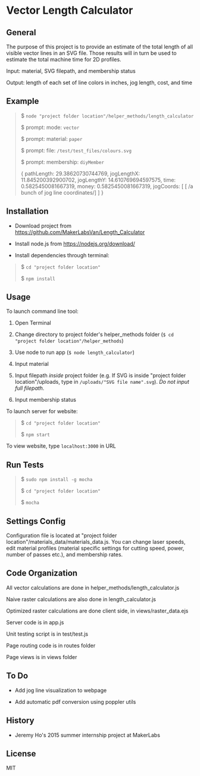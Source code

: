 Vector Length Calculator
========================

General
-------
The purpose of this project is to provide an estimate of the total length of all visible vector lines in an SVG file. Those results will in turn be used to estimate the total machine time for 2D profiles.

Input: material, SVG filepath, and membership status

Output: length of each set of line colors in inches, jog length, cost, and time

Example
-------
> $ `node "project folder location"/helper_methods/length_calculator`
>
> $ prompt: mode: `vector`
>
> $ prompt: material: `paper`
>
> $ prompt: file: `/test/test_files/colours.svg`
>
> $ prompt: membership: `diyMember`
>
> { pathLength: 29.38620730744769,
> jogLengthX: 11.845200392900702,
> jogLengthY: 14.610769694597575,
> time: 0.5825450081667319,
> money: 0.5825450081667319,
> jogCoords: 
>  [ [ /a bunch of jog line coordinates/] ] }

Installation
------------
* Download project from https://github.com/MakerLabsVan/Length_Calculator

* Install node.js from https://nodejs.org/download/

* Install dependencies through terminal:

> $ `cd "project folder location"`
>
> $ `npm install`

Usage
-----
To launch command line tool:

1. Open Terminal

2. Change directory to project folder's helper_methods folder (`$ cd "project folder location"/helper_methods`)

3. Use node to run app (`$ node length_calculator`)

4. Input material

5. Input filepath _inside_ project folder (e.g. If SVG is inside "project folder location"/uploads, type in `/uploads/"SVG file name".svg`). _Do not input full filepath._

6. Input membership status

To launch server for website:

> $ `cd "project folder location"`
>
> $ `npm start`

To view website, type `localhost:3000` in URL

Run Tests
---------
> $ `sudo npm install -g mocha`
>
> $ `cd "project folder location"`
>
> $ `mocha`

Settings Config
---------------
Configuration file is located at "project folder location"/materials_data/materials_data.js. You can change laser speeds, edit material profiles (material specific settings for cutting speed, power, number of passes etc.), and membership rates.

Code Organization
-----------------
All vector calculations are done in helper_methods/length_calculator.js

Naive raster calculations are also done in length_calculator.js

Optimized raster calculations are done client side, in views/raster_data.ejs

Server code is in app.js

Unit testing script is in test/test.js

Page routing code is in routes folder

Page views is in views folder

To Do
-----
* Add jog line visualization to webpage

* Add automatic pdf conversion using poppler utils

History
-------
* Jeremy Ho's 2015 summer internship project at MakerLabs

License
-------
MIT